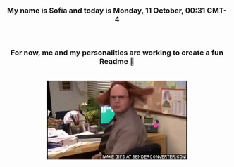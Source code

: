 


<div align="center">
<h3 >My name is Sofia and today is Monday, 11 October, 00:31 GMT-4</h3><br>
<h3 >For now, me and my personalities are working to create a fun Readme 👋
</h3><br>
<img src='img/dwight.gif' alt='working...'/>
</div>
